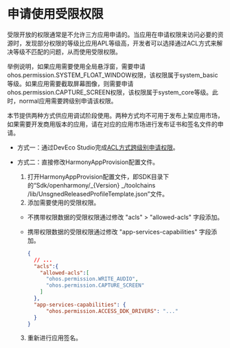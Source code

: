 # 申请使用受限权限

受限开放的权限通常是不允许三方应用申请的。当应用在申请权限来访问必要的资源时，发现部分权限的等级比应用APL等级高，开发者可以选择通过ACL方式来解决等级不匹配的问题，从而使用受限权限。

举例说明，如果应用需要使用全局悬浮窗，需要申请ohos.permission.SYSTEM_FLOAT_WINDOW权限，该权限属于system_basic等级。如果应用需要截取屏幕图像，则需要申请ohos.permission.CAPTURE_SCREEN权限，该权限属于system_core等级。此时，normal应用需要跨级别申请该权限。

本节提供两种方式供应用调试阶段使用。两种方式均不可用于发布上架应用市场，如果需要开发商用版本的应用，请在对应的应用市场进行发布证书和签名文件的申请。

- 方式一：通过DevEco Studio完成[ACL方式跨级别申请权限](https://developer.huawei.com/consumer/cn/doc/harmonyos-guides/ide-signing)。

- 方式二：直接修改HarmonyAppProvision配置文件。
  1. 打开HarmonyAppProvision配置文件，即SDK目录下的“Sdk/openharmony/_{Version} _/toolchains /lib/UnsgnedReleasedProfileTemplate.json”文件。
  2. 添加需要使用的受限权限。
    - 不携带权限数据的受限权限通过修改 "acls" &gt; "allowed-acls" 字段添加。
    - 携带权限数据的受限权限通过修改 "app-services-capabilities" 字段添加。

      ```json
      {
        // ...
        "acls":{
          "allowed-acls":[
            "ohos.permission.WRITE_AUDIO",
            "ohos.permission.CAPTURE_SCREEN"
          ]
        },
        "app-services-capabilities": {
            "ohos.permission.ACCESS_DDK_DRIVERS": "..."
        }
      }
      ```

  3. 重新进行应用签名。
